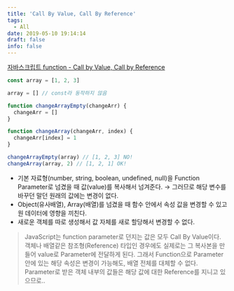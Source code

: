 ```yaml
---
title: 'Call By Value, Call By Reference'
tags:
  - All
date: 2019-05-10 19:14:14
draft: false
info: false
---
```


[자바스크립트 function - Call by Value, Call by Reference](https://emflant.tistory.com/64)

```javascript {numberLines}
const array = [1, 2, 3]

array = [] // const라 동작하지 않음

function changeArrayEmpty(changeArr) {
  changeArr = []
}

function changeArray(changeArr, index) {
  changeArr[index] = 1
}

changeArrayEmpty(array) // [1, 2, 3] NO!
changeArray(array, 2) // [1, 2, 1] OK!
```

- 기본 자료형(number, string, boolean, undefined, null)을 Function Parameter로 넘겼을 때 값(value)를 복사해서 넘겨준다. → 그러므로 해당 변수를 바꾸던 말던 원래의 값에는 변경이 없다.
- Object(유사배열), Array(배열)를 넘겼을 때 함수 안에서 속성 값을 변경할 수 있고 원 데이터에 영향을 끼친다.
- 새로운 객체를 따로 생성해서 값 자체를 새로 할당해서 변경할 수 없다.

> JavaScript는 function parameter로 던지는 값은 모두 Call By Value이다.
> 객체나 배열같은 참조형(Reference) 타입인 경우에도 실제로는 그 복사본을 만들어 value로 Parameter에 전달하게 된다. 그래서 Function으로 Parameter 안에 있는 해당 속성은 변경이 가능해도, 배열 전체를 대체할 수 없다. Parameter로 받은 객체 내부의 값들은 해당 값에 대한 Reference를 지니고 있으므로..
